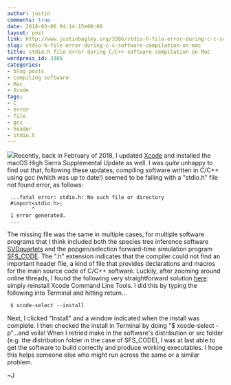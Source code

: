 ```yaml
---
author: justin
comments: true
date: 2018-03-06 04:14:15+00:00
layout: post
link: http://www.justinbagley.org/3386/stdio-h-file-error-during-c-c-software-compilation-on-mac
slug: stdio-h-file-error-during-c-c-software-compilation-on-mac
title: stdio.h file error during C/C++ software compilation on Mac
wordpress_id: 3386
categories:
- blog posts
- compiling software
- Mac
- Xcode
tags:
- C
- error
- file
- gcc
- header
- stdio.h
---
```


[![](http://www.justinbagley.org/wp-content/uploads/2018/03/errorstop-300x300-150x150.png)](http://www.justinbagley.org/wp-content/uploads/2018/03/errorstop-300x300.png)Recently, back in February of 2018, I updated [Xcode](https://developer.apple.com/xcode/) and installed the macOS High Sierra Supplemental Update as well. I was _quite_ unhappy to find out that, following these updates, compiling software written in C/C++ using gcc (which was up to date!) seemed to be failing with a "stdio.h" file not found error, as follows:

     ...fatal error: stdio.h: No such file or directory
     #import<stdio.h>;
            ^
     1 error generated.
     ...

The missing file was the same in multiple cases, for multiple software programs that I think included both the species tree inference software [SVDquartets](https://www.asc.ohio-state.edu/kubatko.2/software/SVDquartets/) and the popgen/selection forward-time simulation program [SFS_CODE](http://sfscode.sourceforge.net/SFS_CODE/index/index.html). The ".h" extension indicates that the compiler could not find an important header file, a kind of file that provides declarations and macros for the main source code of C/C++ software. Luckily, after zooming around online threads, I found the following very straightforward solution [here](https://github.com/frida/frida/issues/338): simply reinstall Xcode Command Line Tools. I did this by typing the following into Terminal and hitting return...

     $ xcode-select --install

Next, I clicked "Install" and a window indicated when the install was complete. I then checked the install in Terminal by doing "$ xcode-select -p"...and voila! When I retried make in the software's distribution or src folder (e.g. the distribution folder in the case of SFS_CODE), I was at last able to get the software to build correctly and produce working executables. I hope this helps someone else who might run across the same or a similar problem.

~J
